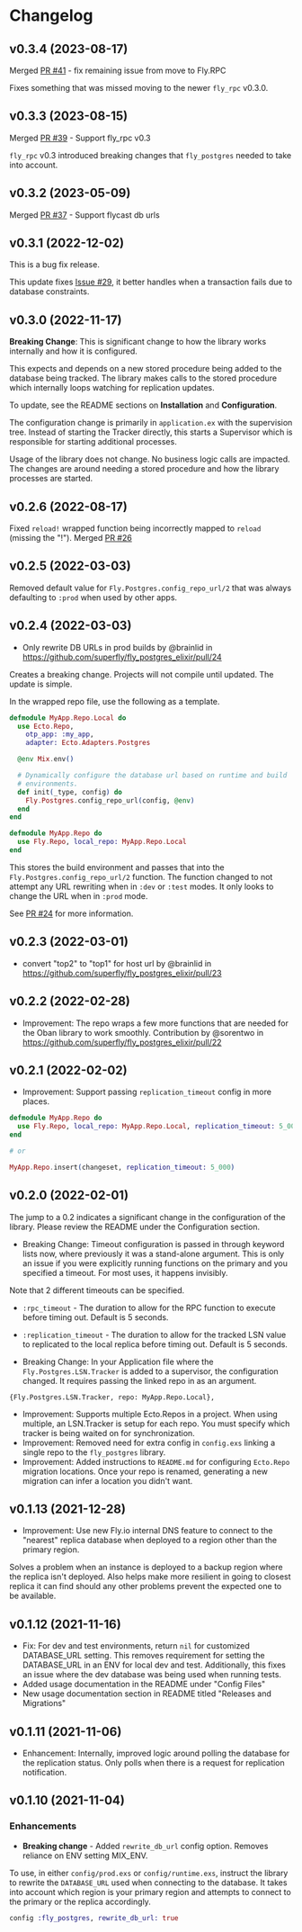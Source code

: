 # Changelog

## v0.3.4 (2023-08-17)

Merged [PR #41](https://github.com/superfly/fly_postgres_elixir/pull/41) - fix remaining issue from move to Fly.RPC

Fixes something that was missed moving to the newer `fly_rpc` v0.3.0.

## v0.3.3 (2023-08-15)

Merged [PR #39](https://github.com/superfly/fly_postgres_elixir/pull/39) - Support fly_rpc v0.3

`fly_rpc` v0.3 introduced breaking changes that `fly_postgres` needed to take into account.

## v0.3.2 (2023-05-09)

Merged [PR #37](https://github.com/superfly/fly_postgres_elixir/pull/37) - Support flycast db urls

## v0.3.1 (2022-12-02)

This is a bug fix release.

This update fixes [Issue #29](https://github.com/superfly/fly_postgres_elixir/issues/29), it better handles when a transaction fails due to database constraints.

## v0.3.0 (2022-11-17)

**Breaking Change**: This is significant change to how the library works
internally and how it is configured.

This expects and depends on a new stored procedure being added to the database
being tracked. The library makes calls to the stored procedure which internally
loops watching for replication updates.

To update, see the README sections on **Installation** and **Configuration**.

The configuration change is primarily in `application.ex` with the supervision
tree. Instead of starting the Tracker directly, this starts a Supervisor which
is responsible for starting additional processes.

Usage of the library does not change. No business logic calls are impacted. The
changes are around needing a stored procedure and how the library processes are
started.

## v0.2.6 (2022-08-17)

Fixed `reload!` wrapped function being incorrectly mapped to `reload` (missing the "!"). Merged [PR #26](https://github.com/superfly/fly_postgres_elixir/pull/26)

## v0.2.5 (2022-03-03)

Removed default value for `Fly.Postgres.config_repo_url/2` that was always defaulting to `:prod` when used by other apps.

## v0.2.4 (2022-03-03)

* Only rewrite DB URLs in prod builds by @brainlid in https://github.com/superfly/fly_postgres_elixir/pull/24

Creates a breaking change. Projects will not compile until updated. The update is simple.

In the wrapped repo file, use the following as a template.

```elixir
defmodule MyApp.Repo.Local do
  use Ecto.Repo,
    otp_app: :my_app,
    adapter: Ecto.Adapters.Postgres

  @env Mix.env()

  # Dynamically configure the database url based on runtime and build
  # environments.
  def init(_type, config) do
    Fly.Postgres.config_repo_url(config, @env)
  end
end

defmodule MyApp.Repo do
  use Fly.Repo, local_repo: MyApp.Repo.Local
end
```

This stores the build environment and passes that into the `Fly.Postgres.config_repo_url/2` function. The function changed to not attempt any URL rewriting when in `:dev` or `:test` modes. It only looks to change the URL when in `:prod` mode.

See [PR #24](https://github.com/superfly/fly_postgres_elixir/pull/24) for more information.

## v0.2.3 (2022-03-01)

* convert "top2" to "top1" for host url by @brainlid in https://github.com/superfly/fly_postgres_elixir/pull/23

## v0.2.2 (2022-02-28)

- Improvement: The repo wraps a few more functions that are needed for the Oban library to work smoothly. Contribution by @sorentwo in https://github.com/superfly/fly_postgres_elixir/pull/22

## v0.2.1 (2022-02-02)

- Improvement: Support passing `replication_timeout` config in more places.

```elixir
defmodule MyApp.Repo do
  use Fly.Repo, local_repo: MyApp.Repo.Local, replication_timeout: 5_000
end

# or

MyApp.Repo.insert(changeset, replication_timeout: 5_000)
```

## v0.2.0 (2022-02-01)

The jump to a 0.2 indicates a significant change in the configuration of the library. Please review the README under the Configuration section.

- Breaking Change: Timeout configuration is passed in through keyword lists now, where previously it was a stand-alone argument. This is only an issue if you were explicitly running functions on the primary and you specified a timeout. For most uses, it happens invisibly.

Note that 2 different timeouts can be specified.

  - `:rpc_timeout` - The duration to allow for the RPC function to execute before timing out. Default is 5 seconds.
  - `:replication_timeout` - The duration to allow for the tracked LSN value to replicated to the local replica before timing out. Default is 5 seconds.

- Breaking Change: In your Application file where the `Fly.Postgres.LSN.Tracker` is added to a supervisor, the configuration changed. It requires passing the linked repo in as an argument.

```
{Fly.Postgres.LSN.Tracker, repo: MyApp.Repo.Local},
```

- Improvement: Supports multiple Ecto.Repos in a project. When using multiple, an LSN.Tracker is setup for each repo. You must specify which tracker is being waited on for synchronization.
- Improvement: Removed need for extra config in `config.exs` linking a single repo to the `fly_postgres` library.
- Improvement: Added instructions to `README.md` for configuring `Ecto.Repo` migration locations. Once your repo is renamed, generating a new migration can infer a location you didn't want.

## v0.1.13 (2021-12-28)

- Improvement: Use new Fly.io internal DNS feature to connect to the "nearest" replica database when deployed to a region other than the primary region.

Solves a problem when an instance is deployed to a backup region where the replica isn't deployed. Also helps make more resilient in going to closest replica it can find should any other problems prevent the expected one to be available.

## v0.1.12 (2021-11-16)

- Fix: For dev and test environments, return `nil` for customized DATABASE_URL setting. This removes requirement for setting the DATABASE_URL in an ENV for local dev and test. Additionally, this fixes an issue where the dev database was being used when running tests.
- Added usage documentation in the README under "Config Files"
- New usage documentation section in README titled "Releases and Migrations"

## v0.1.11 (2021-11-06)

- Enhancement: Internally, improved logic around polling the database for the replication status. Only polls when there is a request for replication notification.

## v0.1.10 (2021-11-04)

### Enhancements

- **Breaking change** - Added `rewrite_db_url` config option. Removes reliance on ENV setting MIX_ENV.

To use, in either `config/prod.exs` or `config/runtime.exs`, instruct the library to rewrite the `DATABASE_URL` used when connecting to the database. It takes into account which region is your primary region and attempts to connect to the primary or the replica accordingly.

```elixir
config :fly_postgres, rewrite_db_url: true
```
